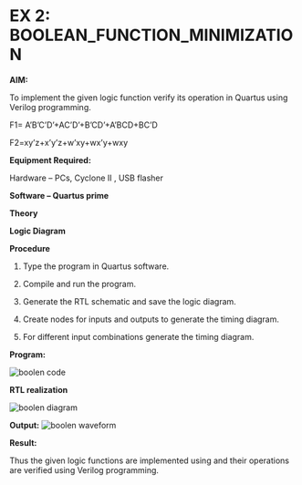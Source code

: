 # EX 2: BOOLEAN_FUNCTION_MINIMIZATION

**AIM:**

To implement the given logic function verify its operation in Quartus using Verilog programming.

F1= A’B’C’D’+AC’D’+B’CD’+A’BCD+BC’D 

F2=xy’z+x’y’z+w’xy+wx’y+wxy

**Equipment Required:**

Hardware – PCs, Cyclone II , USB flasher

**Software – Quartus prime**

**Theory**

**Logic Diagram**

**Procedure**

1.	Type the program in Quartus software.

2.	Compile and run the program.

3.	Generate the RTL schematic and save the logic diagram.

4.	Create nodes for inputs and outputs to generate the timing diagram.

5.	For different input combinations generate the timing diagram.


**Program:**

![boolen code](https://github.com/user-attachments/assets/24c2a4e6-28b2-46a3-9b09-26da6720f677)


**RTL realization**

![boolen diagram](https://github.com/user-attachments/assets/baa65a79-b67f-40e1-a7f9-9de06cd34a99)

**Output:**
![boolen waveform](https://github.com/user-attachments/assets/eff45107-36dd-402d-9d4c-a43cd4b2961b)




**Result:**

Thus the given logic functions are implemented using and their operations are verified using Verilog programming.


